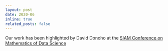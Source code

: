 ```yaml
---
layout: post
date: 2020-06
inline: true
related_posts: false
---
```

Our work has been highlighted by David Donoho at the [SIAM Conference on Mathematics of Data Science](https://www.youtube.com/watch?v=VOzl-RC4IIs&t=1674s)

